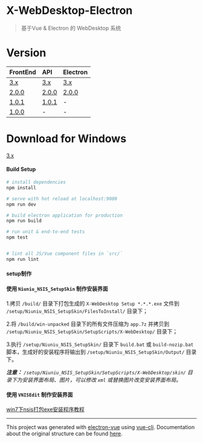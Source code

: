 # X-WebDesktop-Electron

> 基于Vue & Electron 的 WebDesktop 系统

# Version

| FrontEnd | API | Electron |
| :-------- | :-------- | :-------- |
| [3.x](https://github.com/OXOYO/X-WebDesktop-Vue/tree/master) | [3.x](https://github.com/OXOYO/X-WebDesktop-Api-Koa/tree/master) | [3.x](https://github.com/OXOYO/X-WebDesktop-Electron/tree/master) |
| [2.0.0](https://github.com/OXOYO/X-WebDesktop-Vue/tree/2.0.0) | [2.0.0](https://github.com/OXOYO/X-WebDesktop-Api-Koa/tree/2.0.0) | [2.0.0](https://github.com/OXOYO/X-WebDesktop-Electron/tree/2.0.0) |
| [1.0.1](https://github.com/OXOYO/X-WebDesktop-Vue/tree/1.0.1) | [1.0.1](https://github.com/OXOYO/X-WebDesktop-Api-Koa/tree/1.0.1) | - |
| [1.0.0](https://github.com/OXOYO/X-Desktop-Vue/tree/master) | - | - |

# Download for Windows

[3.x](https://github.com/OXOYO/X-WebDesktop-Electron/blob/master/build/X-WebDesktop%20Setup%203.0.3.exe?raw=true)

#### Build Setup

``` bash
# install dependencies
npm install

# serve with hot reload at localhost:9080
npm run dev

# build electron application for production
npm run build

# run unit & end-to-end tests
npm test


# lint all JS/Vue component files in `src/`
npm run lint

```

#### setup制作

#### 使用 `Niuniu_NSIS_SetupSkin` 制作安装界面

1.拷贝 `/build/` 目录下打包生成的 `X-WebDesktop Setup *.*.*.exe` 文件到 `/setup/Niuniu_NSIS_SetupSkin/FilesToInstall/` 目录下；

2.将 `/build/win-unpacked` 目录下的所有文件压缩为 `app.7z` 并拷贝到 `/setup/Niuniu_NSIS_SetupSkin/SetupScripts/X-WebDesktop/` 目录下；

3.执行 `/setup/Niuniu_NSIS_SetupSkin/` 目录下 `build.bat` 或 `build-nozip.bat` 脚本，生成好的安装程序将输出到 `/setup/Niuniu_NSIS_SetupSkin/Output/` 目录下。


  ***注意：** `/setup/Niuniu_NSIS_SetupSkin/SetupScripts/X-WebDesktop/skin/` 目录下为安装界面布局、图片，可以修改 `xml` 或替换图片改变安装界面布局。*

#### 使用 `VNISEdit` 制作安装界面

[win7下nsis打包exe安装程序教程](https://blog.csdn.net/arvin0/article/details/56482370)

------

This project was generated with [electron-vue](https://github.com/SimulatedGREG/electron-vue) using [vue-cli](https://github.com/vuejs/vue-cli). Documentation about the original structure can be found [here](https://simulatedgreg.gitbooks.io/electron-vue/content/index.html).
